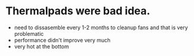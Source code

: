 # Thermalpads were bad idea.


 - need to dissasemble every 1-2 months to cleanup fans and that is very problematic
 - performance didn't improve very much
 - very hot at the bottom